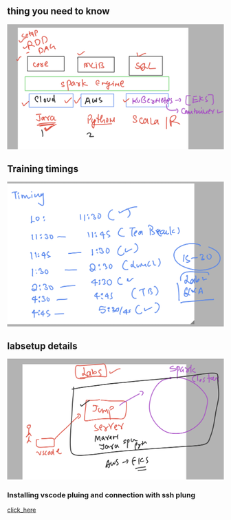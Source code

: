 ## thing you need to know 

<img src="info.png">

## Training timings 

<img src="time1.png">

## labsetup details 

<img src="lab1.png">

### Installing vscode pluing and connection with ssh plung 

[click_here](https://www.youtube.com/watch?v=2M_50-VAUJA)


